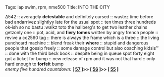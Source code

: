 Tags: lap swim, rpm, nme500
Title: INTO THE CITY
  
∆542 :: averagely **detestable** and definitely cursed :: wastez time before bad andarrivez slightlyy late for the usual spot :: ten times three hundreds ok-ish so no bastu :walkz toto the hallberg's to get two leather chains getzonly one :: pot, acid, and **fiery tomes** written by angry french people :: revive a cc2560 tag :: there is always the frame which is a three :: the living punchcard machine :: blend freak their **where** :: stupid and dangerous people that gossip freely :: some damage control but also coaching kidsis™ :: done with the third beck book :: despite being in queue spot forty eight got a ticket for bump :: new release of rpm and it was not that hard :: only hard enough to **forfeit** bump  
_enemy five hundred countdown:_  **[ [57](https://www.allmusic.com/album/the-man-machine-mw0000650384) ]>> [ [56](https://www.allmusic.com/album/after-the-gold-rush-mw0000192439) ]>> [ [55](https://www.allmusic.com/album/sticky-fingers-mw0000195498) ]**  
